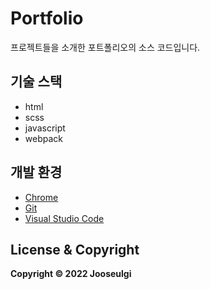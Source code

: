 # Portfolio
프로젝트들을 소개한 포트폴리오의 소스 코드입니다.

## 기술 스택

- html
- scss
- javascript
- webpack

## 개발 환경

- [Chrome](https://www.google.com/intl/ko/chrome/)
- [Git](https://git-scm.com/downloads)
- [Visual Studio Code](https://code.visualstudio.com/)

## License & Copyright

**Copyright © 2022 Jooseulgi**